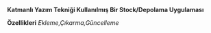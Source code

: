 **Katmanlı Yazım Tekniği Kullanılmış Bir Stock/Depolama Uygulaması**

**Özellikleri**
*Ekleme,Çıkarma,Güncelleme*
